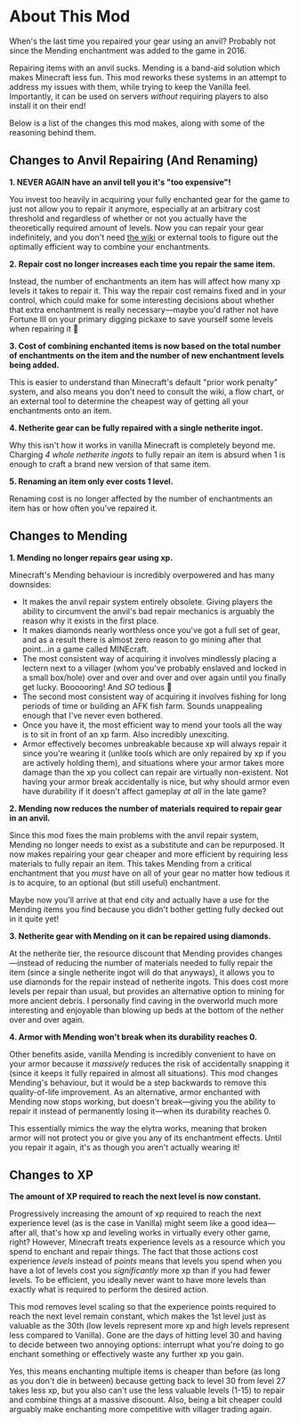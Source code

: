 # About This Mod

When's the last time you repaired your gear using an anvil? Probably not since the Mending enchantment was added to the game in 2016.

Repairing items with an anvil sucks. Mending is a band-aid solution which makes Minecraft less fun. This mod reworks these systems in an attempt to address my issues with them, while trying to keep the Vanilla feel. Importantly, it can be used on servers *without* requiring players to also install it on their end!

Below is a list of the changes this mod makes, along with some of the reasoning behind them.

## Changes to Anvil Repairing (And Renaming)

**1. NEVER AGAIN have an anvil tell you it's "too expensive"!**

You invest too heavily in acquiring your fully enchanted gear for the game to just not allow you to repair it anymore, especially at an arbitrary cost threshold and regardless of whether or not you actually have the theoretically required amount of levels. Now you can repair your gear indefinitely, and you don't need [the wiki](https://minecraft.wiki/w/Anvil_mechanics#Planning_the_enchanting_order) or external tools to figure out the optimally efficient way to combine your enchantments.
   
**2. Repair cost no longer increases each time you repair the same item.**

Instead, the number of enchantments an item has will affect how many xp levels it takes to repair it. This way the repair cost remains fixed and in your control, which could make for some interesting decisions about whether that extra enchantment is really necessary—maybe you'd rather not have Fortune III on your primary digging pickaxe to save yourself some levels when repairing it 🤔

**3. Cost of combining enchanted items is now based on the total number of enchantments on the item and the number of new enchantment levels being added.**

This is easier to understand than Minecraft's default "prior work penalty" system, and also means you don't need to consult the wiki, a flow chart, or an external tool to determine the cheapest way of getting all your enchantments onto an item.

**4. Netherite gear can be fully repaired with a single netherite ingot.**

Why this isn't how it works in vanilla Minecraft is completely beyond me. Charging *4 whole netherite ingots* to fully repair an item is absurd when 1 is enough to craft a brand new version of that same item.

**5. Renaming an item only ever costs 1 level.**

Renaming cost is no longer affected by the number of enchantments an item has or how often you've repaired it.

## Changes to Mending

**1. Mending no longer repairs gear using xp.**

Minecraft's Mending behaviour is incredibly overpowered and has many downsides:
 - It makes the anvil repair system entirely obsolete. Giving players the ability to circumvent the anvil's bad repair mechanics is arguably the reason why it exists in the first place.
 - It makes diamonds nearly worthless once you've got a full set of gear, and as a result there is almost zero reason to go mining after that point...in a game called MINEcraft.
 - The most consistent way of acquiring it involves mindlessly placing a lectern next to a villager (whom you've probably enslaved and locked in a small box/hole) over and over and over and over again until you finally get lucky. Boooooring! And *SO* tedious 🥱
 - The second most consistent way of acquiring it involves fishing for long periods of time or building an AFK fish farm. Sounds unappealing enough that I've never even bothered.
 - Once you have it, the most efficient way to mend your tools all the way is to sit in front of an xp farm. Also incredibly unexciting.
 - Armor effectively becomes unbreakable because xp will always repair it since you're wearing it (unlike tools which are only repaired by xp if you are actively holding them), and situations where your armor takes more damage than the xp you collect can repair are virtually non-existent. Not having your armor break accidentally is nice, but why should armor even have durability if it doesn't affect gameplay *at all* in the late game?
   
**2. Mending now reduces the number of materials required to repair gear in an anvil.**

Since this mod fixes the main problems with the anvil repair system, Mending no longer needs to exist as a substitute and can be repurposed. It now makes repairing your gear cheaper and more efficient by requiring less materials to fully repair an item. This takes Mending from a critical enchantment that you *must* have on all of your gear no matter how tedious it is to acquire, to an optional (but still useful) enchantment.

Maybe now you'll arrive at that end city and actually have a use for the Mending items you find because you didn't bother getting fully decked out in it quite yet!

**3. Netherite gear with Mending on it can be repaired using diamonds.**

At the netherite tier, the resource discount that Mending provides changes—instead of reducing the number of materials needed to fully repair the item (since a single netherite ingot will do that anyways), it allows you to use diamonds for the repair instead of netherite ingots. This does cost more levels per repair than usual, but provides an alternative option to mining for more ancient debris. I personally find caving in the overworld much more interesting and enjoyable than blowing up beds at the bottom of the nether over and over again.

**4. Armor with Mending won't break when its durability reaches 0.**

Other benefits aside, vanilla Mending is incredibly convenient to have on your armor because it *massively* reduces the risk of accidentally snapping it (since it keeps it fully repaired in almost all situations). This mod changes Mending's behaviour, but it would be a step backwards to remove this quality-of-life improvement. As an alternative, armor enchanted with Mending now stops working, but doesn't break—giving you the ability to repair it instead of permanently losing it—when its durability reaches 0.

This essentially mimics the way the elytra works, meaning that broken armor will not protect you or give you any of its enchantment effects. Until you repair it again, it's as though you aren't actually wearing it!

## Changes to XP

**The amount of XP required to reach the next level is now constant.**

Progressively increasing the amount of xp required to reach the next experience level (as is the case in Vanilla) might seem like a good idea—after all, that's how xp and leveling works in virtually every other game, right? However, Minecraft treats experience levels as a resource which you spend to enchant and repair things. The fact that those actions cost experience *levels* instead of *points* means that levels you spend when you have a lot of levels cost you *significantly* more xp than if you had fewer levels. To be efficient, you ideally never want to have more levels than exactly what is required to perform the desired action.

This mod removes level scaling so that the experience points required to reach the next level remain constant, which makes the 1st level just as valuable as the 30th (low levels represent more xp and high levels represent less compared to Vanilla). Gone are the days of hitting level 30 and having to decide between two annoying options: interrupt what you're doing to go enchant something or effectively waste any further xp you gain.

Yes, this means enchanting multiple items is cheaper than before (as long as you don't die in between) because getting back to level 30 from level 27 takes less xp, but you also can't use the less valuable levels (1-15) to repair and combine things at a massive discount. Also, being a bit cheaper could arguably make enchanting more competitive with villager trading again.